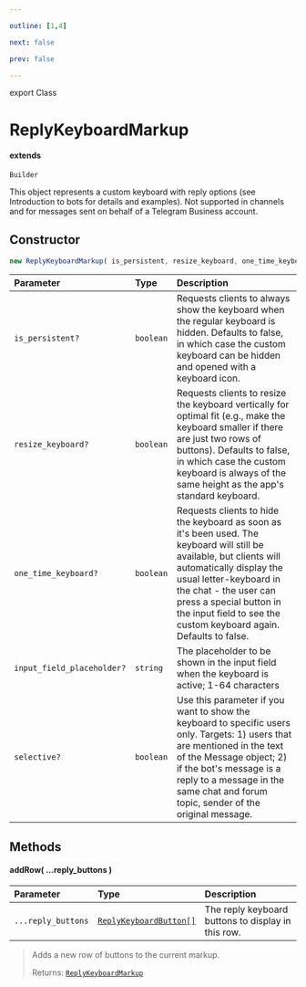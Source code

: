 ```yaml
---

outline: [1,4]

next: false

prev: false

---
```


export Class
# ReplyKeyboardMarkup
#### extends
 `Builder`

This object represents a custom keyboard with reply options (see Introduction to bots for details and examples). Not supported in channels and for messages sent on behalf of a Telegram Business account.

## Constructor
 ```ts
 new ReplyKeyboardMarkup( is_persistent, resize_keyboard, one_time_keyboard, input_field_placeholder, selective )
 ```
 
 | Parameter | Type | Description |
| :--- | :--- | :--- |
| `is_persistent?` | `boolean` | Requests clients to always show the keyboard when the regular keyboard is hidden. Defaults to false, in which case the custom keyboard can be hidden and opened with a keyboard icon. |
| `resize_keyboard?` | `boolean` | Requests clients to resize the keyboard vertically for optimal fit (e.g., make the keyboard smaller if there are just two rows of buttons). Defaults to false, in which case the custom keyboard is always of the same height as the app's standard keyboard. |
| `one_time_keyboard?` | `boolean` | Requests clients to hide the keyboard as soon as it's been used. The keyboard will still be available, but clients will automatically display the usual letter-keyboard in the chat - the user can press a special button in the input field to see the custom keyboard again. Defaults to false. |
| `input_field_placeholder?` | `string` | The placeholder to be shown in the input field when the keyboard is active; 1-64 characters |
| `selective?` | `boolean` | Use this parameter if you want to show the keyboard to specific users only. Targets: 1) users that are mentioned in the text of the Message object; 2) if the bot's message is a reply to a message in the same chat and forum topic, sender of the original message. |

## Methods

#### addRow( ...reply_buttons )
| Parameter | Type | Description |
| :--- | :--- | :--- |
| `...reply_buttons` | [`ReplyKeyboardButton[]`](../type-aliases/ReplyKeyboardButton.md) | The reply keyboard buttons to display in this row. |
> Adds a new row of buttons to the current markup.
> 
> Returns: [`ReplyKeyboardMarkup`](./ReplyKeyboardMarkup.md)
